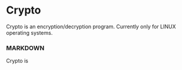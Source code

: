 # Crypto
Crypto is an encryption/decryption program. Currently only for LINUX operating systems.


### MARKDOWN
Crypto is
